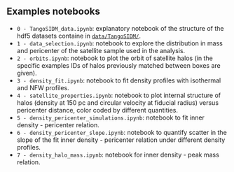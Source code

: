 ## Examples notebooks

- `0 - TangoSIDM_data.ipynb`: explanatory notebook of the structure of the hdf5 datasets containe in [`data/TangoSIDM/`](https://github.com/NoemiAM/TangoSIDM_satellites/tree/main/data/TangoSIDM).
- `1 - data_selection.ipynb`: notebook to explore the distribution in mass and pericenter of the satellite sample used in the analysis. 
- `2 - orbits.ipynb`: notebook to plot the orbit of satellite halos (in the specific examples IDs of halos previously matched between boxes are given). 
- `3 - density_fit.ipynb`: notebook to fit density profiles with isothermal and NFW profiles.
- `4 - satellite_properties.ipynb`: notebook to plot internal structure of halos (density at 150 pc and circular velocity at fiducial radius) versus pericenter distance, color coded by different quantities.
- `5 - density_pericenter_simulations.ipynb`: notebook to fit inner density - pericenter relation.
- `6 - density_pericenter_slope.ipynb`: notebook to quantify scatter in the slope of the fit inner density - pericenter relation under different density profiles.
- `7 - density_halo_mass.ipynb`: notebook for inner density - peak mass relation.

